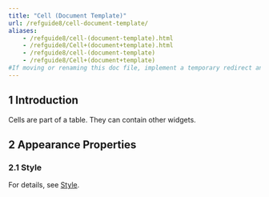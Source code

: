 ```yaml
---
title: "Cell (Document Template)"
url: /refguide8/cell-document-template/
aliases:
    - /refguide8/cell-(document-template).html
    - /refguide8/Cell+(document+template).html
    - /refguide8/cell-(document-template)
    - /refguide8/Cell+(document+template)
#If moving or renaming this doc file, implement a temporary redirect and let the respective team know they should update the URL in the product. See Mapping to Products for more details.
---
```


## 1 Introduction

Cells are part of a table. They can contain other widgets.

## 2 Appearance Properties

### 2.1 Style

For details, see [Style](/refguide8/style/).
